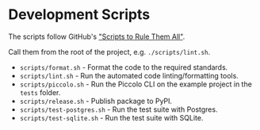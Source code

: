 # Development Scripts

The scripts follow GitHub's ["Scripts to Rule Them All"](https://github.com/github/scripts-to-rule-them-all).

Call them from the root of the project, e.g. `./scripts/lint.sh`.

- `scripts/format.sh` - Format the code to the required standards.
- `scripts/lint.sh` - Run the automated code linting/formatting tools.
- `scripts/piccolo.sh` - Run the Piccolo CLI on the example project in the `tests` folder.
- `scripts/release.sh` - Publish package to PyPI.
- `scripts/test-postgres.sh` - Run the test suite with Postgres.
- `scripts/test-sqlite.sh` - Run the test suite with SQLite.
